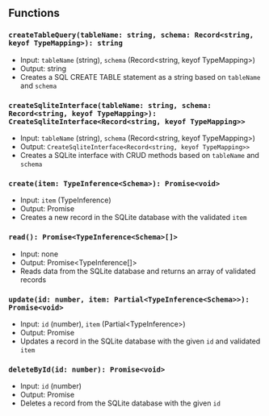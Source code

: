 ## Functions

### `createTableQuery(tableName: string, schema: Record<string, keyof TypeMapping>): string`

- Input: `tableName` (string), `schema` (Record<string, keyof TypeMapping>)
- Output: string
- Creates a SQL CREATE TABLE statement as a string based on `tableName` and `schema`

### `createSqliteInterface(tableName: string, schema: Record<string, keyof TypeMapping>): CreateSqliteInterface<Record<string, keyof TypeMapping>>`

- Input: `tableName` (string), `schema` (Record<string, keyof TypeMapping>)
- Output: `CreateSqliteInterface<Record<string, keyof TypeMapping>>`
- Creates a SQLite interface with CRUD methods based on `tableName` and `schema`

### `create(item: TypeInference<Schema>): Promise<void>`

- Input: `item` (TypeInference<Schema>)
- Output: Promise<void>
- Creates a new record in the SQLite database with the validated `item`

### `read(): Promise<TypeInference<Schema>[]>`

- Input: none
- Output: Promise<TypeInference<Schema>[]>
- Reads data from the SQLite database and returns an array of validated records

### `update(id: number, item: Partial<TypeInference<Schema>>): Promise<void>`

- Input: `id` (number), `item` (Partial<TypeInference<Schema>>)
- Output: Promise<void>
- Updates a record in the SQLite database with the given `id` and validated `item`

### `deleteById(id: number): Promise<void>`

- Input: `id` (number)
- Output: Promise<void>
- Deletes a record from the SQLite database with the given `id`